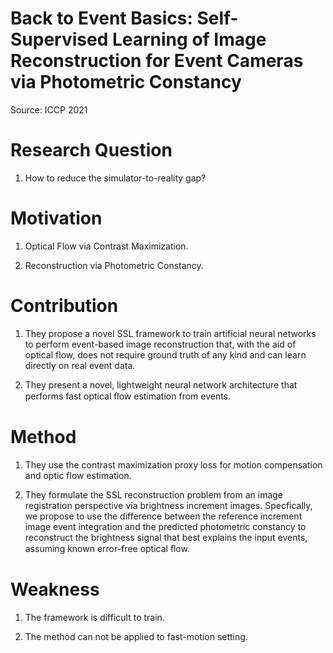 # Back to Event Basics: Self-Supervised Learning of Image Reconstruction for Event Cameras via Photometric Constancy

Source: ICCP 2021

# Research Question

1) How to reduce the simulator-to-reality gap?

# Motivation

1) Optical Flow via Contrast Maximization.

2) Reconstruction via Photometric Constancy.

# Contribution

1) They propose a novel SSL framework to train artificial neural networks
to perform event-based image reconstruction that, with the aid of optical flow, does not require ground truth of any kind and can learn directly on real event data.

2) They present a novel, lightweight neural network architecture that performs fast optical ﬂow estimation from events.

# Method

1) They use the contrast maximization proxy loss for motion compensation and
optic flow estimation.

2) They formulate the SSL reconstruction problem from an image registration perspective via brightness increment
images. Specfically, we propose to use the difference between
the reference increment image event integration and the predicted photometric constancy to reconstruct the brightness signal that best explains the input events, assuming known error-free optical ﬂow. 

# Weakness

1) The framework is difficult to train.

2) The method can not be applied to fast-motion setting.